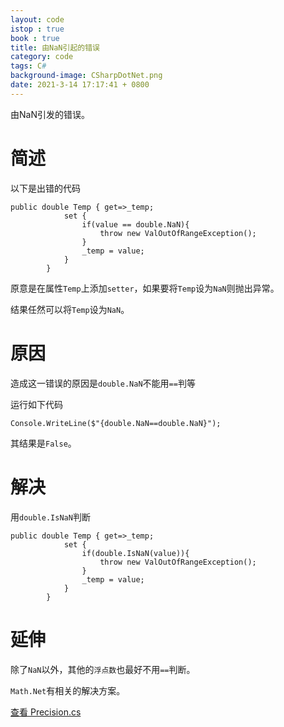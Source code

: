 ```yaml
---
layout: code
istop : true
book : true
title: 由NaN引起的错误
category: code
tags: C#
background-image: CSharpDotNet.png
date: 2021-3-14 17:17:41 + 0800
---
```

由NaN引发的错误。<!-- more -->

# 简述

以下是出错的代码

```CSharp
public double Temp { get=>_temp;
            set {
                if(value == double.NaN){
                    throw new ValOutOfRangeException();
                }
                _temp = value;               
            }
        }
```
原意是在属性`Temp`上添加`setter`，如果要将`Temp`设为`NaN`则抛出异常。

结果任然可以将`Temp`设为`NaN`。

# 原因

造成这一错误的原因是`double.NaN`不能用`==`判等

运行如下代码

```CSharp
Console.WriteLine($"{double.NaN==double.NaN}");
```
其结果是`False`。

# 解决

用`double.IsNaN`判断

```CSharp
public double Temp { get=>_temp;
            set {
                if(double.IsNaN(value)){
                    throw new ValOutOfRangeException();
                }
                _temp = value;               
            }
        }
```

# 延伸

除了`NaN`以外，其他的`浮点数`也最好不用`==`判断。

`Math.Net`有相关的解决方案。

[查看 Precision.cs](https://github.com/mathnet/mathnet-numerics/blob/master/src/Numerics/Precision.cs)